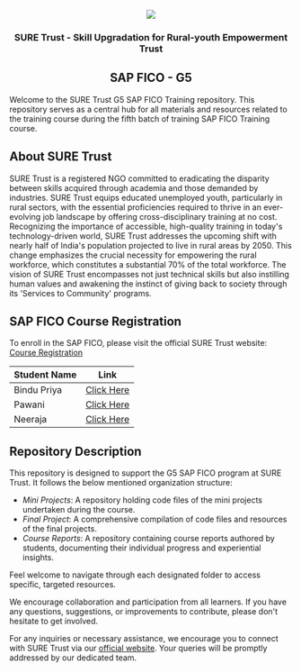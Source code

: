 <!-- PROJECT LOGO -->
<br />

<div align="center">
   <img src='https://user-images.githubusercontent.com/73131499/166115643-d3187f47-d38f-41b2-ae42-5ecbbc60de14.png' />


<h3 align="center">SURE Trust - Skill Upgradation for Rural-youth Empowerment Trust</h3>
  <h2>  SAP FICO - G5 </h2>
</div>

Welcome to the SURE Trust G5 SAP FICO  Training repository. This repository serves as a central hub for all materials and resources related to the training course during the fifth batch of training SAP FICO Training course.

## About SURE Trust

SURE Trust is a registered NGO committed to eradicating the disparity between skills acquired through academia and those demanded by industries. SURE Trust equips educated unemployed youth, particularly in rural sectors, with the essential proficiencies required to thrive in an ever-evolving job landscape by offering cross-disciplinary training at no cost. Recognizing the importance of accessible, high-quality training in today's technology-driven world, SURE Trust addresses the upcoming shift with nearly half of India's population projected to live in rural areas by 2050. This change emphasizes the crucial necessity for empowering the rural workforce, which constitutes a substantial 70% of the total workforce. The vision of SURE Trust encompasses not just technical skills but also instilling human values and awakening the instinct of giving back to society through its 'Services to Community' programs. 

## SAP FICO Course Registration

To enroll in the SAP FICO, please visit the official SURE Trust website: [Course Registration](https://suretrustforruralyouth.com/courses)

|Student Name|Link|
|------------|----|
|Bindu Priya|[Click Here](https://github.com/sure-trust/G5_SAP_FICO/blob/main/Course%20Report/Bindupriya.md)|
|Pawani|[Click Here](https://github.com/sure-trust/G5_SAP_FICO/blob/main/Course%20Report/N%20pawani.md)|
|Neeraja|[Click Here](https://github.com/sure-trust/G5_SAP_FICO/blob/main/Course%20Report/Neeraja.md)|


## Repository Description

This repository is designed to support the G5 SAP FICO  program at SURE Trust. It follows the below mentioned organization structure:

- *Mini Projects*: A repository holding code files of the mini projects undertaken during the course.
- *Final Project*: A comprehensive compilation of code files and resources of the final projects.
- *Course Reports*: A repository containing course reports authored by students, documenting their individual progress and experiential insights.

Feel welcome to navigate through each designated folder to access specific, targeted resources. 

We encourage collaboration and participation from all learners. If you have any questions, suggestions, or improvements to contribute, please don't hesitate to get involved.

For any inquiries or necessary assistance, we encourage you to connect with SURE Trust via our [official website](https://suretrustforruralyouth.com/). Your queries will be promptly addressed by our dedicated team.
